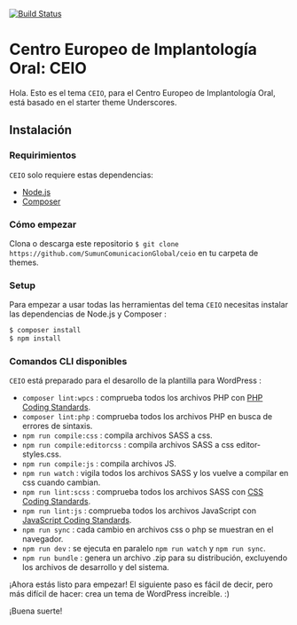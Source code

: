[![Build Status](https://travis-ci.org/Automattic/_s.svg?branch=master)](https://travis-ci.org/Automattic/_s)

Centro Europeo de Implantología Oral: CEIO
===

Hola. Esto es el tema `CEIO`, para el Centro Europeo de Implantología Oral, está basado en el starter theme Underscores.

Instalación
---------------

### Requirimientos

`CEIO` solo requiere estas dependencias:

- [Node.js](https://nodejs.org/)
- [Composer](https://getcomposer.org/)

### Cómo empezar

Clona o descarga este repositorio `$ git clone https://github.com/SumunComunicacionGlobal/ceio` en tu carpeta de themes.

### Setup

Para empezar a usar todas las herramientas del tema `CEIO` necesitas instalar las dependencias de Node.js y Composer :

```sh
$ composer install
$ npm install
```

### Comandos CLI disponibles

`CEIO` está preparado para el desarollo de la plantilla para WordPress :

- `composer lint:wpcs` : comprueba todos los archivos PHP con [PHP Coding Standards](https://developer.wordpress.org/coding-standards/wordpress-coding-standards/php/).
- `composer lint:php` : comprueba todos los archivos PHP en busca de errores de sintaxis.
- `npm run compile:css` : compila archivos SASS a css.
- `npm run compile:editorcss` : compila archivos SASS a css editor-styles.css.
- `npm run compile:js` :  compila archivos JS.
- `npm run watch` : vigila todos los archivos SASS y los vuelve a compilar en css cuando cambian.
- `npm run lint:scss` : comprueba todos los archivos SASS con [CSS Coding Standards](https://developer.wordpress.org/coding-standards/wordpress-coding-standards/css/).
- `npm run lint:js` : comprueba todos los archivos JavaScript con [JavaScript Coding Standards](https://developer.wordpress.org/coding-standards/wordpress-coding-standards/javascript/).
- `npm run sync` : cada cambio en archivos css o php se muestran en el navegador.
- `npm run dev` : se ejecuta en paralelo `npm run watch` y `npm run sync`.
- `npm run bundle` : genera un archivo .zip para su distribución, excluyendo los archivos de desarrollo y del sistema.

¡Ahora estás listo para empezar! El siguiente paso es fácil de decir, pero más difícil de hacer: crea un tema de WordPress increíble. :)

¡Buena suerte!
